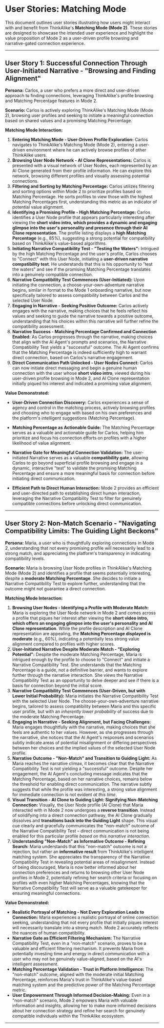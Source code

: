 # User Stories: Matching Mode

This document outlines user stories illustrating how users might interact with and benefit from ThinkAlike's **Matching Mode (Mode 2)**. These stories are designed to showcase the intended user experience and highlight the value proposition of Mode 2 as a user-driven profile browsing and narrative-gated connection experience.

---

## User Story 1: Successful Connection Through User-Initiated Narrative - "Browsing and Finding Alignment"

**Persona:** Carlos, a user who prefers a more direct and user-driven approach to finding connections, leveraging ThinkAlike's profile browsing and Matching Percentage features in Mode 2.

**Scenario:** Carlos is actively exploring ThinkAlike's Matching Mode (Mode 2), browsing user profiles and seeking to initiate a meaningful connection based on shared values and a promising Matching Percentage.

**Matching Mode Interaction:**

1. **Entering Matching Mode - User-Driven Profile Exploration:** Carlos navigates to ThinkAlike's Matching Mode (Mode 2), entering a user-driven environment where he can actively browse profiles of other ThinkAlike users.
2. **Browsing User Node Network - AI Clone Representations:** Carlos is presented with a visual network of User Nodes, each represented by an AI Clone generated from their profile information. He can explore this network, browsing different profiles and visually assessing potential connections.
3. **Filtering and Sorting by Matching Percentage:** Carlos utilizes filtering and sorting options within Mode 2 to prioritize profiles based on Matching Percentage. He sorts profiles to view those with the highest Matching Percentages first, understanding this metric as an indicator of potential value alignment.
4. **Identifying a Promising Profile - High Matching Percentage:**
   Carlos identifies a User Node profile that appears particularly interesting after viewing the **short video intro, which provides a dynamic and engaging glimpse into the user's personality and presence through their AI Clone representation**. The profile listing displays a **high Matching Percentage** (e.g., 85%), suggesting a strong potential for compatibility based on ThinkAlike's value-based algorithms.
5. **Initiating Narrative Compatibility Test - "Testing the Waters":** Intrigued by the high Matching Percentage and the user's profile, Carlos chooses to "Connect" with this User Node, initiating a **user-driven narrative compatibility test**. He understands that this is his opportunity to "test the waters" and see if the promising Matching Percentage translates into a genuinely compatible connection.
6. **Narrative Compatibility Test Commences (User-Initiated):** Upon initiating the connection, a choose-your-own-adventure narrative begins, similar in format to the Mode 1 onboarding narrative, but now specifically tailored to assess compatibility between Carlos and the selected User Node.
7. **Engaging in Narrative - Seeking Positive Outcome:** Carlos actively engages with the narrative, making choices that he feels reflect his values and seeking to guide the narrative towards a positive outcome, understanding that his choices within this narrative will further refine the compatibility assessment.
8. **Narrative Success - Matching Percentage Confirmed and Connection Enabled:** As Carlos progresses through the narrative, making choices that align with the AI Agent's prompts and scenarios, the Narrative Compatibility Test yields a "successful" outcome. The AI Agent confirms that the Matching Percentage is indeed sufficiently high to warrant direct connection, based on Carlos's narrative engagement.
9. **Direct Communication Path Unlocked - User Nodes Connect:**
   Carlos can now initiate direct messaging and begin a genuine human connection with the user whose **short video intro**, viewed during his user-driven profile browsing in Mode 2, and AI Clone representation initially piqued his interest and indicated a promising value alignment.

**Value Demonstrated:**

* **User-Driven Connection Discovery:** Carlos experiences a sense of agency and control in the matching process, actively browsing profiles and choosing who to engage with based on his own preferences and the platform's intelligent suggestions (Matching Percentage).
* **Matching Percentage as Actionable Guide:** The Matching Percentage serves as a valuable and actionable guide for Carlos, helping him prioritize and focus his connection efforts on profiles with a higher likelihood of value alignment.
* **Narrative Gate for Meaningful Connection Validation:** The user-initiated Narrative serves as a valuable **compatibility gate**, allowing Carlos to go beyond superficial profile browsing and engage in a dynamic, interactive "test" to validate the promising Matching Percentage and ensure a more meaningful basis for connection before initiating direct communication.

* **Efficient Path to Direct Human Interaction:** Mode 2 provides an efficient and user-directed path to establishing direct human interaction, leveraging the Narrative Compatibility Test to filter for genuinely compatible connections before unlocking direct communication.

***

## User Story 2: Non-Match Scenario - "Navigating Compatibility Limits: The Guiding Light Beckons"

**Persona:** Maria, a user who is thoughtfully exploring connections in Mode 2, understanding that not every promising profile will necessarily lead to a strong match, and appreciating the platform's transparency in indicating compatibility levels.

**Scenario:** Maria is browsing User Node profiles in ThinkAlike's Matching Mode (Mode 2) and identifies a profile that seems potentially interesting, despite a **moderate Matching Percentage**. She decides to initiate a Narrative Compatibility Test to explore further, understanding that the outcome might not guarantee a direct connection.

**Matching Mode Interaction:**

1. **Browsing User Nodes - Identifying a Profile with Moderate Match:**
   Maria is exploring the User Node network in Mode 2 and comes across a profile that piques her interest after viewing the **short video intro, which offers an engaging glimpse into the user's personality and AI Clone representation**. While the profile description and AI Clone representation are appealing, the **Matching Percentage displayed is moderate** (e.g., 60%), indicating a potentially less strong value alignment compared to profiles with higher scores.
2. **User-Initiated Narrative Despite Moderate Match - "Exploring Potential":** Despite the moderate Matching Percentage, Maria is intrigued enough by the profile to choose to "Connect" and initiate a Narrative Compatibility Test. She understands that the Matching Percentage is a guide, not a definitive barrier, and wants to explore further through the narrative interaction. She views the Narrative Compatibility Test as an opportunity to delve deeper and see if there is a basis for connection beyond the initial score.
3. **Narrative Compatibility Test Commences (User-Driven, but with Lower Initial Probability):** Maria initiates the Narrative Compatibility Test with the selected User Node. The choose-your-own-adventure narrative begins, tailored to assess compatibility between Maria and this specific user profile, but with an *inherently lower probability* of success due to the moderate Matching Percentage.
4. **Engaging in Narrative - Seeking Alignment, but Facing Challenges:** Maria engages thoughtfully with the narrative, making choices that she feels are authentic to her values. However, as she progresses through the narrative, she notices that the AI Agent's responses and scenarios subtly indicate areas of potential misalignment or differing perspectives between her choices and the implied values of the selected User Node profile.
5. **Narrative Outcome - "Non-Match" and Transition to Guiding Light:** As Maria reaches the narrative climax, it becomes clear that the Narrative Compatibility Test is not yielding a "successful" outcome. Despite her engagement, the AI Agent's concluding message indicates that the Matching Percentage, based on her narrative choices, remains below the threshold for enabling direct communication. The narrative subtly suggests that while the profile was interesting, a strong value alignment for immediate connection is not evident *at this time*.
6. **Visual Transition - AI Clone to Guiding Light: Signifying Non-Matching Connection:** Visually, the User Node profile (AI Clone) that Maria interacted with in Mode 2 now undergoes a **reverse transition**. Instead of solidifying into a direct connection pathway, the AI Clone gradually dissolves and **transitions back into the Guiding Light** shape. This visual cue clearly and gracefully communicates the "non-match" outcome of the Narrative Compatibility Test – direct communication is not being enabled for this particular profile *based on this narrative interaction*.
7. **Understanding "Non-Match" as Informative Outcome - Refining Search:** Maria understands that this "non-match" outcome is not a rejection, but rather an **informative result** from ThinkAlike's intelligent matching system. She appreciates the transparency of the Narrative Compatibility Test in revealing potential areas of misalignment. Instead of being discouraged, Maria is now better informed about her connection preferences and returns to browsing other User Node profiles in Mode 2, potentially refining her search criteria or focusing on profiles with even higher Matching Percentages, knowing that the Narrative Compatibility Test will serve as a valuable gatekeeper for ensuring meaningful connections.

**Value Demonstrated:**

* **Realistic Portrayal of Matching - Not Every Exploration Leads to Connection:** Maria experiences a realistic portrayal of online connection seeking, understanding that not every profile that initially piques interest will necessarily translate into a strong match. Mode 2 accurately reflects the nuances of human compatibility.
* **Narrative Gate as Efficient Filtering Mechanism:** The Narrative Compatibility Test, even in a "non-match" scenario, proves to be a valuable and efficient filtering mechanism. It prevents Maria from potentially investing time and energy in direct communication with a user who may not be genuinely value-aligned, based on the AI's intelligent assessment.
* **Matching Percentage Validation - Trust in Platform Intelligence:** The "non-match" outcome, aligned with the moderate initial Matching Percentage, reinforces Maria's trust in ThinkAlike's value-based matching system and the predictive power of the Matching Percentage metric.
* **User Empowerment Through Informed Decision-Making:** Even in a "non-match" scenario, Mode 2 empowers Maria with valuable information and insights, allowing her to make more informed decisions about her connection strategy and refine her search for genuinely compatible individuals within the ThinkAlike ecosystem.

***
